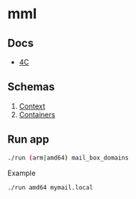 # mml

## Docs
* [4C](https://drive.google.com/open?id=1a3MfEczAGnz4AfXzFKyq_aNJR3IqElML5fQp8-930Nk)

## Schemas
1. [Context](https://drive.google.com/open?id=0B6MswmSTZunJVXByMTN4Zm0tRk0)
2. [Containers](https://drive.google.com/open?id=0B6MswmSTZunJZk5wVldNNl96X3M)

## Run app
```bash
./run (arm|amd64) mail_box_domains
```
Example
```bash
./run amd64 mymail.local
```
